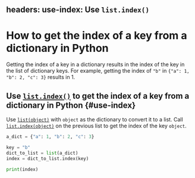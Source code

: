 headers:
  use-index: Use `list.index()`
---
# How to get the index of a key from a dictionary in Python
 Getting the index of a key in a dictionary results in the index of the key in the list of dictionary keys. For example, getting the index of `"b"` in `{"a": 1, "b": 2, "c": 3}` results in 1.

## Use [`list.index()`](kite-sym:builtins.list.index) to get the index of a key from a dictionary in Python {#use-index}
Use [`list(object)`](kite-sym:builtins.list) with `object` as the dictionary to convert it to a list. Call [`list.index(object)`](kite-sym:builtins.list.index) on the previous list to get the index of the key `object`.
```python
a_dict = {"a": 1, "b": 2, "c": 3}

key = "b"
dict_to_list = list(a_dict)
index = dict_to_list.index(key)

print(index)
```
